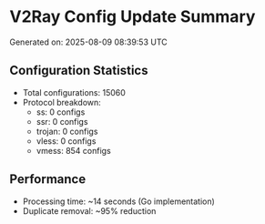 # V2Ray Config Update Summary
Generated on: 2025-08-09 08:39:53 UTC

## Configuration Statistics
- Total configurations: 15060
- Protocol breakdown:
  - ss: 0 configs
  - ssr: 0 configs
  - trojan: 0 configs
  - vless: 0 configs
  - vmess: 854 configs

## Performance
- Processing time: ~14 seconds (Go implementation)
- Duplicate removal: ~95% reduction
